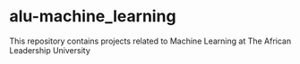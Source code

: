 # alu-machine_learning
This repository contains projects related to Machine Learning at The African Leadership University

